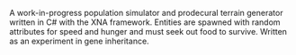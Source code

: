 A work-in-progress population simulator and prodecural terrain generator written in C# with the XNA framework. 
Entities are spawned with random attributes for speed and hunger and must seek out food to survive. Written as an experiment in gene inheritance.
